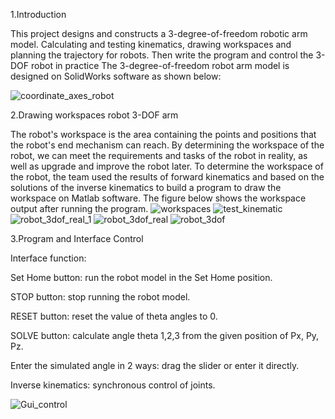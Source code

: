 1.Introduction

This project designs and constructs a 3-degree-of-freedom robotic arm model. Calculating and testing kinematics, drawing workspaces and planning the trajectory for robots. Then write the program and control the 3-DOF robot in practice
The 3-degree-of-freedom robot arm model is designed on SolidWorks software as shown below:

![coordinate_axes_robot](https://github.com/tranvanthe123/3-DOF-ROBOT-ARM/assets/86809706/2736f4e8-916a-4ceb-9249-28dc4a1e8cfa)

2.Drawing workspaces robot 3-DOF arm

The robot's workspace is the area containing the points and positions that the robot's end mechanism can reach. By determining the workspace of the robot, we can meet the requirements and tasks of the robot in reality, as well as upgrade and improve the robot later. To determine the workspace of the robot, the team used the results of forward kinematics and based on the solutions of the inverse kinematics to build a program to draw the workspace on Matlab software. 
The figure below shows the workspace output after running the program.
![workspaces](https://github.com/tranvanthe123/3-DOF-ROBOT-ARM/assets/86809706/3f2cd2f8-9036-41dd-ada1-d041d7b04cc8)
![test_kinematic](https://github.com/tranvanthe123/3-DOF-ROBOT-ARM/assets/86809706/159a38e7-7207-4267-97ea-96f02b58cef2)
![robot_3dof_real_1](https://github.com/tranvanthe123/3-DOF-ROBOT-ARM/assets/86809706/3104dbb5-1303-4800-a1e7-d461c0372670)
![robot_3dof_real](https://github.com/tranvanthe123/3-DOF-ROBOT-ARM/assets/86809706/fd64f365-57e7-4fa7-b509-7b5aa3d93fc0)
![robot_3dof](https://github.com/tranvanthe123/3-DOF-ROBOT-ARM/assets/86809706/7185410e-66a6-4f8c-b302-9fef33ec6205)

3.Program and Interface Control

Interface function:

Set Home button: run the robot model in the Set Home position.

STOP button: stop running the robot model.

RESET button: reset the value of theta angles to 0.

SOLVE button: calculate angle theta 1,2,3 from the given position of Px, Py, Pz.

Enter the simulated angle in 2 ways: drag the slider or enter it directly.

Inverse kinematics: synchronous control of joints.

![Gui_control](https://github.com/tranvanthe123/3-DOF-ROBOT-ARM/assets/86809706/bf6efc1b-905b-497b-ae66-9debde0e7b21)
